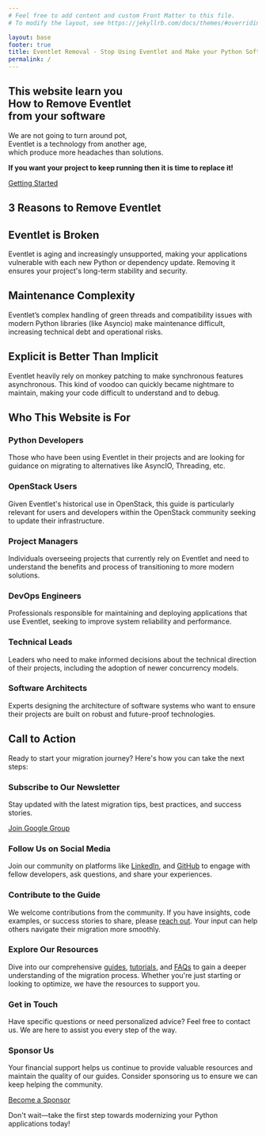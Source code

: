 ```yaml
---
# Feel free to add content and custom Front Matter to this file.
# To modify the layout, see https://jekyllrb.com/docs/themes/#overriding-theme-defaults

layout: base
footer: true
title: Eventlet Removal - Stop Using Eventlet and Make your Python Software Future-Proofing
permalink: /
---
```

<!-- Hero Section -->
<section class="h-screen flex items-center justify-center bg-cover bg-center" style="background-image: url('images/hero.jpg'); background-position: center 40%; background-repeat: no-repeat; background-size: cover;">
    <div class="bg-gray-950 bg-opacity-80 p-10 rounded-lg text-center">
    <h1 class="text-5xl font-extrabold mb-4">This website learn you<br>How to <span class="text-yellow-500">Remove</span><span class="text-teal-300"> Eventlet</span><br> from your software</h1>
    <p class="mb-6 text-xl">We are not going to turn around pot,<br>Eventlet is a technology from another age,<br>which produce more headaches than solutions.</p>
    <p class="mb-6 text-xl"><strong>If you want your project to keep running then it is time to replace it!</strong></p>
    <a href="{{ site.baseurl }}{% link guide/getting-started.md %}" class="mt-4 inline-block bg-gradient-to-r from-cyan-400 to-blue-600 text-gray-900 font-semibold py-3 px-8 rounded hover:scale-105 transition-transform">Getting Started</a>
    </div>
</section>

<!-- Section Reasons -->
<section id="reasons" class="py-20 px-10">
    <h2 class="text-4xl font-bold text-center mb-16">3 Reasons to Remove Eventlet</h2>
    <div class="grid grid-cols-1 md:grid-cols-3 gap-10">
        <div class="bg-gray-900 p-6 rounded-lg shadow hover:shadow-xl hover:scale-110 transition-transform duration-300">
            <h2 class="text-2xl font-bold mb-3">Eventlet is Broken</h2>
            <p>Eventlet is aging and increasingly unsupported, making your applications vulnerable with each new Python or dependency update. Removing it ensures your project's long-term stability and security.</p>
        </div>
        <div class="bg-gray-900 p-6 rounded-lg shadow hover:shadow-xl hover:scale-110 transition-transform duration-300">
            <h2 class="text-2xl font-bold mb-3">Maintenance Complexity</h2>
            <p>Eventlet’s complex handling of green threads and compatibility issues with modern Python libraries (like Asyncio) make maintenance difficult, increasing technical debt and operational risks.</p>
        </div>
        <div class="bg-gray-900 p-6 rounded-lg shadow hover:shadow-xl hover:scale-110 transition-transform duration-300">
            <h2 class="text-2xl font-bold mb-3">Explicit is Better Than Implicit</h2>
            <p>Eventlet heavily rely on monkey patching to make synchronous features asynchronous. This kind of voodoo can quickly became nightmare to maintain, making your code difficult to understand
            and to debug.</p>
        </div>
    </div>
</section>

<!-- Section About -->
<section id="about" class="py-20 futuristic-section">
    <div class="container mx-auto px-10">
        <h2 class="text-4xl font-bold mb-6">Who This Website is For</h2>
        <div class="grid grid-cols-1 md:grid-cols-2 lg:grid-cols-3 gap-10">
            <div class="bg-gray-900 p-6 rounded-lg shadow hover:shadow-xl hover:scale-110 transition-transform duration-300 bg-opacity-70">
                <h3 class="text-2xl font-bold mb-3">Python Developers</h3>
                <p>Those who have been using Eventlet in their projects and are looking for guidance on migrating to alternatives like AsyncIO, Threading, etc.</p>
            </div>
            <div class="bg-gray-900 p-6 rounded-lg shadow hover:shadow-xl hover:scale-110 transition-transform duration-300 bg-opacity-70">
                <h3 class="text-2xl font-bold mb-3">OpenStack Users</h3>
                <p>Given Eventlet's historical use in OpenStack, this guide is particularly relevant for users and developers within the OpenStack community seeking to update their infrastructure.</p>
            </div>
            <div class="bg-gray-900 p-6 rounded-lg shadow hover:shadow-xl hover:scale-110 transition-transform duration-300 bg-opacity-70">
                <h3 class="text-2xl font-bold mb-3">Project Managers</h3>
                <p>Individuals overseeing projects that currently rely on Eventlet and need to understand the benefits and process of transitioning to more modern solutions.</p>
            </div>
            <div class="bg-gray-900 p-6 rounded-lg shadow hover:shadow-xl hover:scale-110 transition-transform duration-300 bg-opacity-70">
                <h3 class="text-2xl font-bold mb-3">DevOps Engineers</h3>
                <p>Professionals responsible for maintaining and deploying applications that use Eventlet, seeking to improve system reliability and performance.</p>
            </div>
            <div class="bg-gray-900 p-6 rounded-lg shadow hover:shadow-xl hover:scale-110 transition-transform duration-300 bg-opacity-70">
                <h3 class="text-2xl font-bold mb-3">Technical Leads</h3>
                <p>Leaders who need to make informed decisions about the technical direction of their projects, including the adoption of newer concurrency models.</p>
            </div>
            <div class="bg-gray-900 p-6 rounded-lg shadow hover:shadow-xl hover:scale-110 transition-transform duration-300 bg-opacity-70">
                <h3 class="text-2xl font-bold mb-3">Software Architects</h3>
                <p>Experts designing the architecture of software systems who want to ensure their projects are built on robust and future-proof technologies.</p>
            </div>
        </div>
    </div>
</section>

<!-- Section Call to Action -->
<section id="call-to-action" class="py-20">
    <div class="container mx-auto px-10">
        <h2 class="text-4xl font-bold mb-6">Call to Action</h2>
        <p class="mb-6 text-xl">Ready to start your migration journey? Here's how you can take the next steps:</p>
        <div class="grid grid-cols-1 md:grid-cols-2 lg:grid-cols-3 gap-10 mt-10">
            <div class="bg-indigo-900 p-6 rounded-lg shadow hover:shadow-xl hover:scale-110 transition-transform duration-300">
                <h3 class="text-2xl font-bold mb-3">Subscribe to Our Newsletter</h3>
                <p>Stay updated with the latest migration tips, best practices, and success stories.</p>
                <a href="https://groups.google.com/u/1/g/eventlet-removal" target="_blank" class="mt-4 inline-block bg-teal-500 text-gray-900 font-semibold py-2 px-4 rounded hover:bg-teal-400 transition-colors">Join Google Group</a>
            </div>
            <div class="bg-indigo-900 p-6 rounded-lg shadow hover:shadow-xl hover:scale-110 transition-transform duration-300">
                <h3 class="text-2xl font-bold mb-3">Follow Us on Social Media</h3>
                <p>Join our community on platforms like <a href="https://www.linkedin.com/groups/13183090/" target="_blank" class="text-teal-400">LinkedIn</a>, and <a href="https://github.com/eventlet/eventlet" target="_blank" class="text-teal-400">GitHub</a> to engage with fellow developers, ask questions, and share your experiences.</p>
            </div>
            <div class="bg-indigo-900 p-6 rounded-lg shadow hover:shadow-xl hover:scale-110 transition-transform duration-300">
                <h3 class="text-2xl font-bold mb-3">Contribute to the Guide</h3>
                <p>We welcome contributions from the community. If you have insights, code examples, or success stories to share, please <a href="https://github.com/4383/eventlet-removal/issues/new" class="text-teal-400" target="_blank">reach out</a>. Your input can help others navigate their migration more smoothly.</p>
            </div>
            <div class="bg-indigo-900 p-6 rounded-lg shadow hover:shadow-xl hover:scale-110 transition-transform duration-300">
                <h3 class="text-2xl font-bold mb-3">Explore Our Resources</h3>
                <p>Dive into our comprehensive <a href="{{ site.baseurl }}{% link guide/getting-started.md %}" class="text-teal-400">guides</a>, <a href="{{ site.baseurl }}{% link guide/tutorials.md %}" class="text-teal-400">tutorials</a>, and <a href="{{ site.baseurl }}{% link guide/faq.md %}" class="text-teal-400">FAQs</a> to gain a deeper understanding of the migration process. Whether you're just starting or looking to optimize, we have the resources to support you.</p>
            </div>
            <div class="bg-indigo-900 p-6 rounded-lg shadow hover:shadow-xl hover:scale-110 transition-transform duration-300">
                <h3 class="text-2xl font-bold mb-3">Get in Touch</h3>
                <p>Have specific questions or need personalized advice? Feel free to contact us. We are here to assist you every step of the way.</p>
            </div>
            <div class="bg-indigo-900 p-6 rounded-lg shadow hover:shadow-xl hover:scale-110 transition-transform duration-300">
                <h3 class="text-2xl font-bold mb-3">Sponsor Us</h3>
                <p>Your financial support helps us continue to provide valuable resources and maintain the quality of our guides. Consider sponsoring us to ensure we can keep helping the community.</p>
                <a href="https://github.com/sponsors/4383" target="_blank" class="mt-4 inline-block bg-teal-500 text-gray-900 font-semibold py-2 px-4 rounded hover:bg-teal-400 transition-colors">Become a Sponsor</a>
            </div>
        </div>
        <p class="mt-10 text-xl">Don't wait—take the first step towards modernizing your Python applications today!</p>
    </div>
</section>
